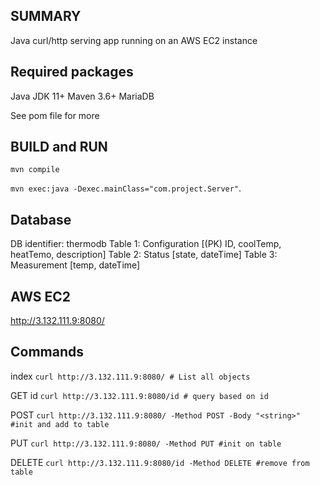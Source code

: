 ## SUMMARY
Java curl/http serving app running on an AWS EC2 instance

## Required packages
Java JDK 11+
Maven 3.6+
MariaDB

See pom file for more

## BUILD and RUN
`mvn compile`

`mvn exec:java -Dexec.mainClass="com.project.Server"`.  

## Database
DB identifier: thermodb
Table 1: Configuration [(PK) ID, coolTemp, heatTemo, description]
Table 2: Status [state, dateTime]
Table 3: Measurement [temp, dateTime]

## AWS EC2
http://3.132.111.9:8080/

## Commands
index
`curl http://3.132.111.9:8080/ # List all objects`

GET id
`curl http://3.132.111.9:8080/id # query based on id`

POST
`curl http://3.132.111.9:8080/ -Method POST -Body "<string>" #init and add to table`

PUT
`curl http://3.132.111.9:8080/ -Method PUT #init on table`

DELETE
`curl http://3.132.111.9:8080/id -Method DELETE #remove from table`

